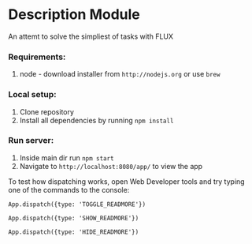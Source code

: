 # Description Module

An attemt to solve the simpliest of tasks with FLUX

### Requirements:
1. node - download installer from `http://nodejs.org` or use `brew`

### Local setup:
1. Clone repository
2. Install all dependencies by running `npm install`

### Run server:
1. Inside main dir run `npm start`
2. Navigate to `http://localhost:8080/app/` to view the app

To test how dispatching works, open Web Developer tools and try typing one of the commands to the console:

`App.dispatch({type: 'TOGGLE_READMORE'})`

`App.dispatch({type: 'SHOW_READMORE'})`

`App.dispatch({type: 'HIDE_READMORE'})`